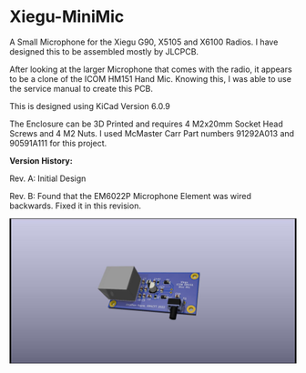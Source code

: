 # Xiegu-MiniMic
A Small Microphone for the Xiegu G90, X5105 and X6100 Radios. I have designed this to be assembled mostly by JLCPCB. 

After looking at the larger Microphone that comes with the radio, it appears to be a clone of the ICOM HM151 Hand Mic. Knowing this, I was able to use the service manual to create this PCB.

This is designed using KiCad Version 6.0.9

The Enclosure can be 3D Printed and requires 4 M2x20mm Socket Head Screws and 4 M2 Nuts. I used McMaster Carr Part numbers 91292A013 and 90591A111 for this project.

**Version History:**

Rev. A: Initial Design

Rev. B: Found that the EM6022P Microphone Element was wired backwards. Fixed it in this revision.

![PCB Render](https://github.com/jzkmath/Xiegu-MiniMic/blob/master/Xiegu%20MiniMic.jpg)
